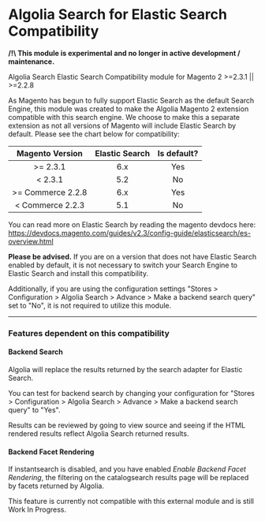 # Algolia Search for Elastic Search Compatibility

**/!\ This module is experimental and no longer in active development / maintenance.**

Algolia Search Elastic Search Compatibility module for Magento 2 >=2.3.1 || >=2.2.8

As Magento has begun to fully support Elastic Search as the default Search Engine, this module was created to make the Algolia Magento 2 extension compatible with this search engine. We choose to make this a separate extension as not all versions of Magento will include Elastic Search by default. Please see the chart below for compatibility:

| Magento Version | Elastic Search | Is default? |
| :----: | :----: | :----: |
| \>= 2.3.1 | 6.x | Yes
| < 2.3.1 | 5.2 | No
| \>= Commerce 2.2.8 | 6.x | Yes |
| < Commerce 2.2.3 | 5.1 | No | 
  
You can read more on Elastic Search by reading the magento devdocs here: https://devdocs.magento.com/guides/v2.3/config-guide/elasticsearch/es-overview.html

  
**Please be advised.** If you are on a version that does not have Elastic Search enabled by default, it is not necessary to switch your Search Engine to Elastic Search and install this compatibility. 

Additionally, if you are using the configuration settings "Stores > Configuration > Algolia Search > Advance > Make a backend search query" set to "No", it is not required to utilize this module. 

---

### Features dependent on this compatibility
#### Backend Search 
Algolia will replace the results returned by the search adapter for Elastic Search. 

You can test for backend search by changing your configuration for "Stores > Configuration > Algolia Search > Advance > Make a backend search query" to "Yes".

Results can be reviewed by going to view source and seeing if the HTML rendered results reflect Algolia Search returned results.


#### Backend Facet Rendering 
If instantsearch is disabled, and you have enabled *Enable Backend Facet Rendering*, the filtering on the catalogsearch results page will be replaced by facets returned by Algolia. 

This feature is currently not compatible with this external module and is still Work In Progress. 